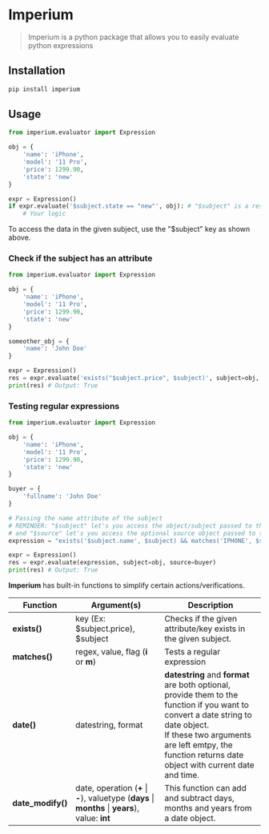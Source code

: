 # Imperium
> Imperium is a python package that allows you to easily evaluate python expressions

## Installation
```bash
pip install imperium
```

## Usage
```python
from imperium.evaluator import Expression

obj = {
    'name': 'iPhone',
    'model': '11 Pro',
    'price': 1299.90,
    'state': 'new'
}

expr = Expression()
if expr.evaluate('$subject.state == "new"', obj): # "$subject" is a reserved key
    # Your logic
```
To access the data in the given subject, use the "$subject" key as shown above.

### Check if the subject has an attribute
```python
from imperium.evaluator import Expression

obj = {
    'name': 'iPhone',
    'model': '11 Pro',
    'price': 1299.90,
    'state': 'new'
}

someother_obj = {
    'name': 'John Doe'
}

expr = Expression()
res = expr.evaluate('exists("$subject.price", $subject)', subject=obj, source=someother_obj) # REMINDER: "$subject" key let's you access the object that you passed to the evaluate method (obj in this case)
print(res) # Output: True
```

### Testing regular expressions
```python
from imperium.evaluator import Expression

obj = {
    'name': 'iPhone',
    'model': '11 Pro',
    'price': 1299.90,
    'state': 'new'
}

buyer = {
    'fullname': 'John Doe'
}

# Passing the name attribute of the subject
# REMINDER: "$subject" let's you access the object/subject passed to the evaluate method (obj in this case)
# and "$source" let's you access the optional source object passed to the evaluate method 
expression = "exists('$subject.name', $subject) && matches('IPHONE', $subject['name'], 'i')"

expr = Expression()
res = expr.evaluate(expression, subject=obj, source=buyer)
print(res) # Output: True
```

**Imperium** has built-in functions to simplify certain actions/verifications.

Function            |   Argument(s)                                             |   Description
--------------------|-----------------------------------------------------------|----------------
**exists()**        | key (Ex: $subject.price), $subject                        | Checks if the given attribute/key exists in the given subject.
**matches()**       | regex, value, flag (**i** or **m**)                       | Tests a regular expression
**date()**          | datestring, format                                        | **datestring** and **format** are both optional, provide them to the function if you want to convert a date string to date object. <br> If these two arguments are left emtpy, the function returns date object with current date and time.
**date_modify()**   | date, operation (**+** \| **-**), valuetype (**days** \| **months** \| **years**), value: **int**  | This function can add and subtract days, months and years from a date object.